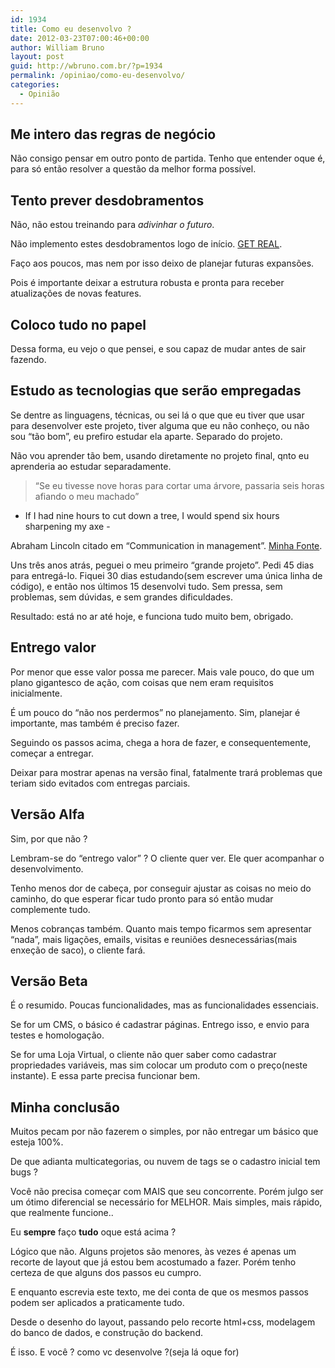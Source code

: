 ```yaml
---
id: 1934
title: Como eu desenvolvo ?
date: 2012-03-23T07:00:46+00:00
author: William Bruno
layout: post
guid: http://wbruno.com.br/?p=1934
permalink: /opiniao/como-eu-desenvolvo/
categories:
  - Opinião
---
```

## Me intero das regras de negócio

Não consigo pensar em outro ponto de partida. Tenho que entender oque é, para só então resolver a questão da melhor forma possível.

<!--more-->

## Tento prever desdobramentos

Não, não estou treinando para _adivinhar o futuro_.

Não implemento estes desdobramentos logo de início. <a href="http://gettingreal.37signals.com/GR_por.php" target="_blank">GET REAL</a>.

Faço aos poucos, mas nem por isso deixo de planejar futuras expansões.

Pois é importante deixar a estrutura robusta e pronta para receber atualizações de novas features.

## Coloco tudo no papel

Dessa forma, eu vejo o que pensei, e sou capaz de mudar antes de sair fazendo.

## Estudo as tecnologias que serão empregadas

Se dentre as linguagens, técnicas, ou sei lá o que que eu tiver que usar para desenvolver este projeto, tiver alguma que eu não conheço, ou não sou &#8220;tão bom&#8221;, eu prefiro estudar ela aparte. Separado do projeto.

Não vou aprender tão bem, usando diretamente no projeto final, qnto eu aprenderia ao estudar separadamente.

> &#8220;Se eu tivesse nove horas para cortar uma árvore, passaria seis horas afiando o meu machado&#8221;

- If I had nine hours to cut down a tree, I would spend six hours sharpening my axe -

Abraham Lincoln citado em &#8220;Communication in management‎&#8221;. <a href="http://pt.wikiquote.org/wiki/%C3%81rvore" target="_blank">Minha Fonte</a>.

Uns três anos atrás, peguei o meu primeiro &#8220;grande projeto&#8221;. Pedi 45 dias para entregá-lo. Fiquei 30 dias estudando(sem escrever uma única linha de código), e então nos últimos 15 desenvolvi tudo. Sem pressa, sem problemas, sem dúvidas, e sem grandes dificuldades.

Resultado: está no ar até hoje, e funciona tudo muito bem, obrigado.

## Entrego valor

Por menor que esse valor possa me parecer. Mais vale pouco, do que um plano gigantesco de ação, com coisas que nem eram requisitos inicialmente.

É um pouco do &#8220;não nos perdermos&#8221; no planejamento. Sim, planejar é importante, mas também é preciso fazer.

Seguindo os passos acima, chega a hora de fazer, e consequentemente, começar a entregar.

Deixar para mostrar apenas na versão final, fatalmente trará problemas que teriam sido evitados com entregas parciais.

## Versão Alfa

Sim, por que não ?

Lembram-se do &#8220;entrego valor&#8221; ? O cliente quer ver. Ele quer acompanhar o desenvolvimento.

Tenho menos dor de cabeça, por conseguir ajustar as coisas no meio do caminho, do que esperar ficar tudo pronto para só então mudar complemente tudo.

Menos cobranças também. Quanto mais tempo ficarmos sem apresentar &#8220;nada&#8221;, mais ligações, emails, visitas e reuniões desnecessárias(mais enxeção de saco), o cliente fará.

## Versão Beta

É o resumido. Poucas funcionalidades, mas as funcionalidades essenciais.

Se for um CMS, o básico é cadastrar páginas. Entrego isso, e envio para testes e homologação.

Se for uma Loja Virtual, o cliente não quer saber como cadastrar propriedades variáveis, mas sim colocar um produto com o preço(neste instante). E essa parte precisa funcionar bem.

## Minha conclusão

Muitos pecam por não fazerem o simples, por não entregar um básico que esteja 100%.

De que adianta multicategorias, ou nuvem de tags se o cadastro inicial tem bugs ?

Você não precisa começar com MAIS que seu concorrente. Porém julgo ser um ótimo diferencial se necessário for MELHOR. Mais simples, mais rápido, que realmente funcione..

Eu **sempre** faço **tudo** oque está acima ?

Lógico que não. Alguns projetos são menores, às vezes é apenas um recorte de layout que já estou bem acostumado a fazer. Porém tenho certeza de que alguns dos passos eu cumpro.

E enquanto escrevia este texto, me dei conta de que os mesmos passos podem ser aplicados a praticamente tudo.

Desde o desenho do layout, passando pelo recorte html+css, modelagem do banco de dados, e construção do backend.

É isso. E você ? como vc desenvolve ?(seja lá oque for)

